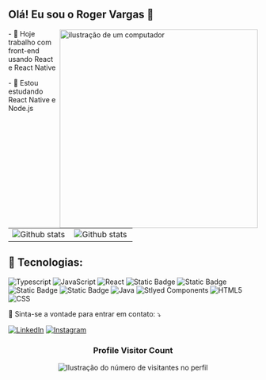 ## Olá! Eu sou o <strong>Roger Vargas</strong> 👋

<img src="https://raw.githubusercontent.com/MicaelliMedeiros/micaellimedeiros/master/image/computer-illustration.png" alt="ilustração de um computador" min-width="400px" max-width="400px" width="400px" align="right">

<p align="left">  
  - 🔭 Hoje trabalho com front-end usando React e React Native
</p>
<p align="left">  
  - 🌱 Estou estudando React Native e Node.js
</p>

<br>

<table>
  <tr>
    <td>
      <img
        align="left"
        src="https://github-readme-stats.vercel.app/api?username=rogervargass&theme=tokyonight&hide_border=false&include_all_commits=true&count_private=true"
        alt="Github stats"
      />
    </td>
    <td>
      <img
        align="left"
        src="https://github-readme-stats.vercel.app/api/top-langs/?username=rogervargass&theme=tokyonight&hide_border=false&include_all_commits=true&count_private=true&layout=compact"
        alt="Github stats"
      />
    </td>
  </tr>
</table>

<h2 align="left">
 🦄 Tecnologias:
</h2>

![Typescript](https://img.shields.io/badge/TypeScript-007ACC?style=for-the-badge&logo=typescript&logoColor=white)
![JavaScript](https://img.shields.io/badge/JavaScript-F7DF1E?style=for-the-badge&logo=javascript&logoColor=black)
![React](https://img.shields.io/badge/React-20232A?style=for-the-badge&logo=react&logoColor=61DAFB)
![Static Badge](https://img.shields.io/badge/Next--js-%23000000?style=for-the-badge&logo=nextdotjs&logoColor=white)
![Static Badge](https://img.shields.io/badge/react_native-%2320232A?style=for-the-badge&logo=react&logoColor=%2361DAFB)
![Static Badge](https://img.shields.io/badge/Expo-%23000020?style=for-the-badge&logo=expo&logoColor=white)
![Static Badge](https://img.shields.io/badge/node-%232B2B2D?style=for-the-badge&logo=nodedotjs&logoColor=%23339933)
![Java](https://img.shields.io/badge/Java-ED8B00?style=for-the-badge&logo=java&logoColor=white)
![Stlyed Components](https://img.shields.io/badge/styled--components-DB7093?style=for-the-badge&logo=styled-components&logoColor=white)
![HTML5](https://img.shields.io/badge/HTML5-E34F26?style=for-the-badge&logo=html5&logoColor=white)
![CSS](https://img.shields.io/badge/CSS3-1572B6?style=for-the-badge&logo=css3&logoColor=white)

<p align="left">
  💌 Sinta-se a vontade para entrar em contato: ⤵️
</p>

<a href="https://www.linkedin.com/in/rogervargass" title="LinkedIn" target="_blank">
<img src="https://img.shields.io/badge/LinkedIn-0077B5?style=for-the-badge&logo=linkedin&logoColor=white" alt="LinkedIn"/></a>

<a href="https://www.instagram.com/rogervargass/" title="Instagram" target="_blank">
<img src="https://img.shields.io/badge/Instagram-E4405F?style=for-the-badge&logo=instagram&logoColor=white" alt="Instagram"/></a>

<div align="center">
  <h3><b>Profile Visitor Count</b></h3>
</div>

<p align="center">
  <img
    src="https://profile-counter.glitch.me/rogervargass/count.svg"
    alt="Ilustração do número de visitantes no perfil"
  />
</p>
